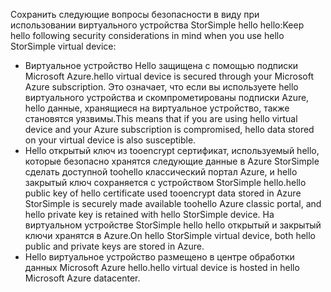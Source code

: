 <!--v-sharos 10/13/2105 virtual device security-->

<span data-ttu-id="81f4c-101">Сохранить следующие вопросы безопасности в виду при использовании виртуального устройства StorSimple hello hello:</span><span class="sxs-lookup"><span data-stu-id="81f4c-101">Keep hello following security considerations in mind when you use hello StorSimple virtual device:</span></span>

* <span data-ttu-id="81f4c-102">Виртуальное устройство Hello защищена с помощью подписки Microsoft Azure.</span><span class="sxs-lookup"><span data-stu-id="81f4c-102">hello virtual device is secured through your Microsoft Azure subscription.</span></span> <span data-ttu-id="81f4c-103">Это означает, что если вы используете hello виртуального устройства и скомпрометированы подписки Azure, hello данные, хранящиеся на виртуальное устройство, также становятся уязвимы.</span><span class="sxs-lookup"><span data-stu-id="81f4c-103">This means that if you are using hello virtual device and your Azure subscription is compromised, hello data stored on your virtual device is also susceptible.</span></span>
* <span data-ttu-id="81f4c-104">Hello открытый ключ из tooencrypt сертификат, используемый hello, которые безопасно хранятся следующие данные в Azure StorSimple сделать доступной toohello классический портал Azure, и hello закрытый ключ сохраняется с устройством StorSimple hello.</span><span class="sxs-lookup"><span data-stu-id="81f4c-104">hello public key of hello certificate used tooencrypt data stored in Azure StorSimple is securely made available toohello Azure classic portal, and hello private key is retained with hello StorSimple device.</span></span> <span data-ttu-id="81f4c-105">На виртуальном устройстве StorSimple hello hello открытый и закрытый ключи хранятся в Azure.</span><span class="sxs-lookup"><span data-stu-id="81f4c-105">On hello StorSimple virtual device, both hello public and private keys are stored in Azure.</span></span>
* <span data-ttu-id="81f4c-106">Hello виртуальное устройство размещено в центре обработки данных Microsoft Azure hello.</span><span class="sxs-lookup"><span data-stu-id="81f4c-106">hello virtual device is hosted in hello Microsoft Azure datacenter.</span></span>

